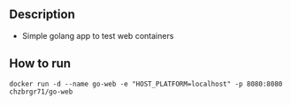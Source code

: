 ## Description

  * Simple golang app to test web containers
  
## How to run
 
  ```
  docker run -d --name go-web -e "HOST_PLATFORM=localhost" -p 8080:8080 chzbrgr71/go-web
  ```